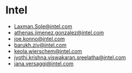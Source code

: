 # Intel
- Laxman.Sole@intel.com
- athenas.jimenez.gonzalez@intel.com
- joe.konno@intel.com
- barukh.ziv@intel.com
- keola.wierschem@intel.com
- jyothi.krishna.viswakaran.sreelatha@intel.com
- jana.versaggi@intel.com
